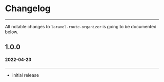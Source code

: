 # Changelog

-------
All notable changes to `laravel-route-organizer` is going to be documented below.

## 1.0.0

#### 2022-04-23

--------

- initial release